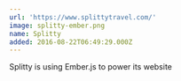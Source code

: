 ```yaml
---
url: 'https://www.splittytravel.com/'
image: splitty-ember.png
name: Splitty
added: 2016-08-22T06:49:29.000Z
---
```

Splitty is using Ember.js to power its website